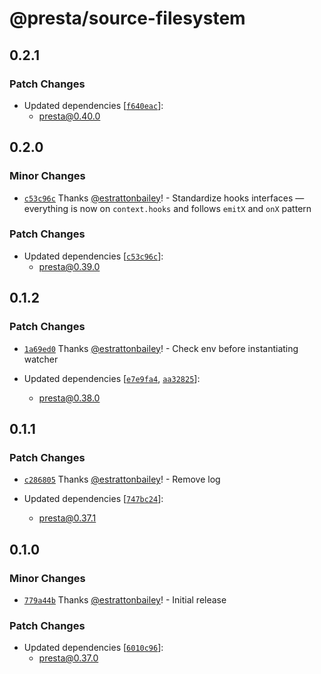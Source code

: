 # @presta/source-filesystem

## 0.2.1

### Patch Changes

- Updated dependencies [[`f640eac`](https://github.com/sure-thing/presta/commit/f640eacefefc34b039eed317589cd292a5af5f1e)]:
  - presta@0.40.0

## 0.2.0

### Minor Changes

- [`c53c96c`](https://github.com/sure-thing/presta/commit/c53c96c5ea5ab9698ca4776beeacc7ad3ff52ae1) Thanks [@estrattonbailey](https://github.com/estrattonbailey)! - Standardize hooks interfaces — everything is now on `context.hooks` and follows `emitX` and `onX` pattern

### Patch Changes

- Updated dependencies [[`c53c96c`](https://github.com/sure-thing/presta/commit/c53c96c5ea5ab9698ca4776beeacc7ad3ff52ae1)]:
  - presta@0.39.0

## 0.1.2

### Patch Changes

- [`1a69ed0`](https://github.com/sure-thing/presta/commit/1a69ed01c13e9ddc48e81417258ee11ee073fee9) Thanks [@estrattonbailey](https://github.com/estrattonbailey)! - Check env before instantiating watcher

- Updated dependencies [[`e7e9fa4`](https://github.com/sure-thing/presta/commit/e7e9fa42be718902763c1e4b0dad5f8b10bb93a1), [`aa32825`](https://github.com/sure-thing/presta/commit/aa3282511351de5afa2cb79b2c7c6bfbed0b44ea)]:
  - presta@0.38.0

## 0.1.1

### Patch Changes

- [`c286805`](https://github.com/sure-thing/presta/commit/c286805d6d39a3b05be9cd75f28247253f2d2a40) Thanks [@estrattonbailey](https://github.com/estrattonbailey)! - Remove log

- Updated dependencies [[`747bc24`](https://github.com/sure-thing/presta/commit/747bc24d6c751cd9348477bb8a304b411f47fecb)]:
  - presta@0.37.1

## 0.1.0

### Minor Changes

- [`779a44b`](https://github.com/sure-thing/presta/commit/779a44bc8365876409683b2078f1cd333066cbba) Thanks [@estrattonbailey](https://github.com/estrattonbailey)! - Initial release

### Patch Changes

- Updated dependencies [[`6010c96`](https://github.com/sure-thing/presta/commit/6010c968b3dfe2e04638233be1e3f20839bdfab8)]:
  - presta@0.37.0
